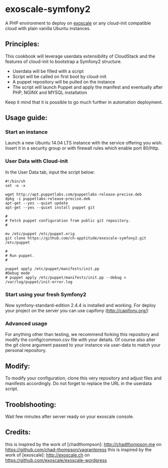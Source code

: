 exoscale-symfony2
==================

A PHP environment to deploy on [exoscale](http://www.exoscale.ch/open-cloud/compute/) or any cloud-init compatible cloud with plain vanilla Ubuntu instances.

## Principles:

This cookbook will leverage userdata extensibility of CloudStack and the features of cloud-init to 
bootstrap a Symfony2 structure.

* Userdata will be filled with a script
* Script will be called on first boot by cloud-init
* A puppet repository will be pulled on the instance
* The script will launch Puppet and apply the manifest and eventually after PHP, NGINX and MYSQL installation

Keep it mind that it is possible to go much further in automation deployment.

## Usage guide:

### Start an instance

Launch a new Ubuntu 14.04 LTS instance with the service offering you wish. Insert it in a security group or with firewall rules which enable port 80/http.

### User Data with Cloud-init

In the User Data tab, input the script below:

    #!/bin/sh
    set -e -x

    wget http://apt.puppetlabs.com/puppetlabs-release-precise.deb
    dpkg -i puppetlabs-release-precise.deb
    apt-get --yes --quiet update
    apt-get --yes --quiet install puppet git

    #
    # Fetch puppet configuration from public git repository.
    #

    mv /etc/puppet /etc/puppet.orig
    git clone https://github.com/ch-apptitude/exoscale-symfony2.git /etc/puppet

    #
    # Run puppet.
    #

    puppet apply /etc/puppet/manifests/init.pp
    #Debug mode
    # puppet apply /etc/puppet/manifests/init.pp --debug > /var/log/puppet/init-error.log

### Start using your fresh  Symfony2

Now symfony-standard-edition 2.4.4 is installed and working. 
For deploy your project on the server you can use capifony (http://capifony.org/)


### Advanced usage

For anything other than testing, we recommend forking this repository and modify the config/common.csv file with your details.
Of course also alter the git clone argument passed to your instance via user-data to match your personal repository.

## Modify:

To modify your configuration, clone this very repository and adjust files and manifests accordingly. 
Do not forget to replace the URL in the userdata script.

## Trooblshooting: 

Wait few minutes after server ready on your exoscale console.

## Credits:

this is inspired by the work of [chadthompson]: http://chadthompson.me on https://github.com/chad-thompson/vagrantpress
this is inspired by the work of [exoscale]: http://exoscale.ch on https://github.com/exoscale/exoscale-wordpress